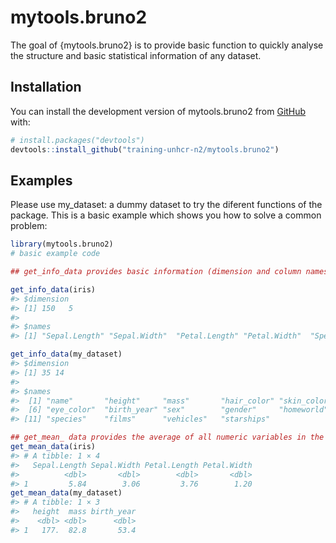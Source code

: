 
<!-- README.md is generated from README.Rmd. Please edit that file -->

# mytools.bruno2

<!-- badges: start -->
<!-- badges: end -->

The goal of {mytools.bruno2} is to provide basic function to quickly
analyse the structure and basic statistical information of any dataset.

## Installation

You can install the development version of mytools.bruno2 from
[GitHub](https://github.com/) with:

``` r
# install.packages("devtools")
devtools::install_github("training-unhcr-n2/mytools.bruno2")
```

## Examples

Please use my_dataset: a dummy dataset to try the diferent functions of
the package. This is a basic example which shows you how to solve a
common problem:

``` r
library(mytools.bruno2)
# basic example code

## get_info_data provides basic information (dimension and column names)of the dataset

get_info_data(iris)
#> $dimension
#> [1] 150   5
#> 
#> $names
#> [1] "Sepal.Length" "Sepal.Width"  "Petal.Length" "Petal.Width"  "Species"

get_info_data(my_dataset)
#> $dimension
#> [1] 35 14
#> 
#> $names
#>  [1] "name"       "height"     "mass"       "hair_color" "skin_color"
#>  [6] "eye_color"  "birth_year" "sex"        "gender"     "homeworld" 
#> [11] "species"    "films"      "vehicles"   "starships"

## get_mean_ data provides the average of all numeric variables in the dataset
get_mean_data(iris)
#> # A tibble: 1 × 4
#>   Sepal.Length Sepal.Width Petal.Length Petal.Width
#>          <dbl>       <dbl>        <dbl>       <dbl>
#> 1         5.84        3.06         3.76        1.20
get_mean_data(my_dataset)
#> # A tibble: 1 × 3
#>   height  mass birth_year
#>    <dbl> <dbl>      <dbl>
#> 1   177.  82.8       53.4
```
